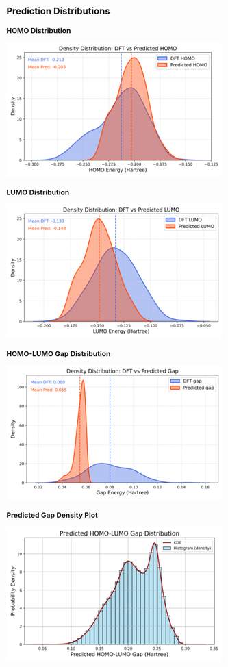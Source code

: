 ## Prediction Distributions

### HOMO Distribution
![HOMO Distribution](./homo_distribution%20(1).svg)

### LUMO Distribution
![LUMO Distribution](./lumo_distribution%20(1).svg)

### HOMO-LUMO Gap Distribution
![Gap Distribution](./gap_distribution%20(2).svg)

### Predicted Gap Density Plot
![Predicted Gap Density Plot](./predicted_gap_density_plot.svg)

